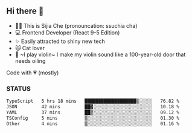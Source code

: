 ## Hi there 👋

- 🙋‍♀️ This is Sijia Che (pronouncation: ssuchia cha)
- 💻 Frontend Developer (React 9-5 Edition)
- ✨ Easily attracted to shiny new tech
- 🐱 Cat lover
- 🌟 ~I play violin~ I make my violin sound like a 100-year-old door that needs oiling

Code with 💗 (mostly)

### STATUS
<!--START_SECTION:waka-->

```txt
TypeScript   5 hrs 18 mins   ███████████████████▒░░░░░   76.82 %
JSON         42 mins         ██▓░░░░░░░░░░░░░░░░░░░░░░   10.18 %
YAML         37 mins         ██▒░░░░░░░░░░░░░░░░░░░░░░   09.12 %
TSConfig     5 mins          ▒░░░░░░░░░░░░░░░░░░░░░░░░   01.30 %
Other        4 mins          ▒░░░░░░░░░░░░░░░░░░░░░░░░   01.16 %
```

<!--END_SECTION:waka-->

